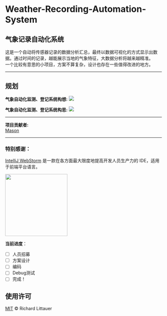 # Weather-Recording-Automation-System
## 气象记录自动化系统
这是一个自动将传感器记录的数据分析汇总，最终以数据可视化的方式显示出数据。通过时间的记录，越能展示当地的气象特征，大数据分析将越来越精准。  
一个比较有意思的小项目，方案不算复杂，设计也存在一些值得改进的地方。

*** 
## 规划
**气象自动化监测、登记系统构想:**
<img src="https://school-of-automation-engineering.github.io/Weather-Recording-Automation-System/IMG/构想.png">

**气象自动化监测、登记系统构思:**
<img src="https://school-of-automation-engineering.github.io/Weather-Recording-Automation-System/IMG/构思.png">

*** 
**项目贡献者:**  
[Mason](https://github.com/mason369)

*** 
### 特别感谢：  
[IntelliJ WebStorm](https://zh.wikipedia.org/zh-hans/IntelliJ_IDEA) 是一款在各方面最大限度地提高开发人员生产力的 IDE，适用于前端平台语言。

<img src="https://resources.jetbrains.com/storage/products/company/brand/logos/WebStorm_icon.png?_gl=1*10616q8*_ga*MTEwMzE4MDQwOS4xNjU0NzQ0NjIw*_ga_9J976DJZ68*MTY1NTA5NzcyOC4yLjEuMTY1NTA5ODE3Ni42MA..&_ga=2.237879491.294686240.1655097729-1103180409.1654744620" width="200"/>

**当前进度**：
- [ ] 人员招募
- [ ] 方案设计
- [ ] 编码
- [ ] Debug测试
- [ ] 完成！ 
 
## 使用许可

[MIT](LICENSE) © Richard Littauer
